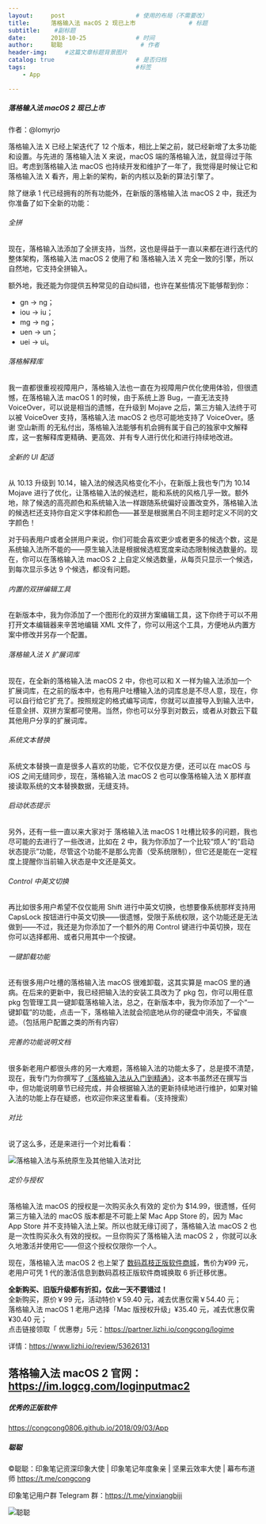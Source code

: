 ```yaml
---
layout:     post                    # 使用的布局（不需要改）
title:      落格输入法 macOS 2 现已上市               # 标题 
subtitle:    #副标题
date:       2018-10-25              # 时间
author:     聪聪                      # 作者
header-img:     #这篇文章标题背景图片
catalog: true                       # 是否归档
tags:                               #标签
    - App

---
```


##### 落格输入法 macOS 2 现已上市

作者：@lomyrjo

落格输入法 X 已经上架迭代了 12 个版本，相比上架之前，就已经新增了太多功能和设置。与先进的 落格输入法 X 来说，macOS 端的落格输入法，就显得过于陈旧。考虑到落格输入法 macOS 也持续开发和维护了一年了，我觉得是时候让它和落格输入法 X 看齐，用上新的架构，新的内核以及新的算法引擎了。

除了继承 1 代已经拥有的所有功能外，在新版的落格输入法 macOS 2 中，我还为你准备了如下全新的功能：

###### 全拼

现在，落格输入法添加了全拼支持，当然，这也是得益于一直以来都在进行迭代的整体架构，落格输入法 macOS 2 使用了和 落格输入法 X 完全一致的引擎，所以自然地，它支持全拼输入。

额外地，我还能为你提供五种常见的自动纠错，也许在某些情况下能够帮到你：

*   gn → ng；
*   iou → iu；
*   mg → ng；
*   uen → un；
*   uei → ui。

###### 落格解释库

我一直都很重视视障用户，落格输入法也一直在为视障用户优化使用体验，但很遗憾，在落格输入法 macOS 1 的时候，由于系统上游 Bug，一直无法支持 VoiceOver，可以说是相当的遗憾，在升级到 Mojave 之后，第三方输入法终于可以被 VoiceOver 支持，落格输入法 macOS 2 也尽可能地支持了 VoiceOver。感谢 空山新雨 的无私付出，落格输入法能够有机会拥有属于自己的独家中文解释库，这一套解释库更精确、更高效、并有专人进行优化和进行持续地改进。

###### 全新的 UI 配适

从 10.13 升级到 10.14，输入法的候选风格变化不小，在新版上我也专门为 10.14 Mojave 进行了优化，让落格输入法的候选栏，能和系统的风格几乎一致。额外地，除了候选的高亮颜色和系统输入法一样跟随系统偏好设置改变外，落格输入法的候选栏还支持你自定义字体和颜色——甚至是根据黑白不同主题时定义不同的文字颜色！

对于码表用户或者全拼用户来说，你们可能会喜欢更少或者更多的候选个数，这是系统输入法所不能的——原生输入法是根据候选框宽度来动态限制候选数量的。现在，你可以在落格输入法 macOS 2 上自定义候选数量，从每页只显示一个候选，到每次显示多达 9 个候选，都没有问题。

###### 内置的双拼编辑工具

在新版本中，我为你添加了一个图形化的双拼方案编辑工具，这下你终于可以不用打开文本编辑器来辛苦地编辑 XML 文件了，你可以用这个工具，方便地从内置方案中修改并另存一个配置。

###### 落格输入法 X 扩展词库

现在，在全新的落格输入法 macOS 2 中，你也可以和 X 一样为输入法添加一个扩展词库，在之前的版本中，也有用户吐槽输入法的词库总是不尽人意，现在，你可以自行给它扩充了。按照规定的格式编写词库，你就可以直接导入到输入法中，任意全拼、双拼方案都可使用。当然，你也可以分享到对数云，或者从对数云下载其他用户分享的扩展词库。

###### 系统文本替换

系统文本替换一直是很多人喜欢的功能，它不仅仅是方便，还可以在 macOS 与 iOS 之间无缝同步，现在，落格输入法 macOS 2 也可以像落格输入法 X 那样直接读取系统的文本替换数据，无缝支持。

###### 启动状态提示

另外，还有一些一直以来大家对于 落格输入法 macOS 1 吐槽比较多的问题，我也尽可能的去进行了一些改进，比如在 2 中，我为你添加了一个比较“烦人”的“启动状态提示”功能，尽管这个功能不是那么完善（受系统限制），但它还是能在一定程度上提醒你当前输入状态是中文还是英文。

###### Control 中英文切换

再比如很多用户希望不仅仅能用 Shift 进行中英文切换，也想要像系统那样支持用 CapsLock 按钮进行中英文切换——很遗憾，受限于系统权限，这个功能还是无法做到——不过，我还是为你添加了一个额外的用 Control 键进行中英切换，现在你可以选择都用、或者只用其中一个按键。 

###### 一键卸载功能

还有很多用户吐槽的落格输入法 macOS 很难卸载，这其实算是 macOS 里的通病。在后来的更新中，我已经把输入法的安装工具改为了 pkg 包，你可以用任意 pkg 包管理工具一键卸载落格输入法，总之，在新版本中，我为你添加了一个“一键卸载”的功能，点击一下，落格输入法就会彻底地从你的硬盘中消失，不留痕迹。（包括用户配置之类的所有内容）

###### 完善的功能说明文档

很多新老用户都很头疼的另一大难题，落格输入法的功能太多了，总是摸不清楚，现在，我专门为你撰写了[《落格输入法从入门到精通》](https://docs.logcg.com)，这本书虽然还在撰写当中，但功能说明章节已经完成，并会根据输入法的更新持续地进行维护，如果对输入法的功能上存在疑惑，也欢迎你来这里看看。（支持搜索）

###### 对比
说了这么多，还是来进行一个对比看看：

![落格输入法与系统原生及其他输入法对比](http://ww1.sinaimg.cn/large/9b84e6acgy1fwjnjewns1j21cu1xqdu5.jpg)

###### 定价与授权

落格输入法 macOS 的授权是一次购买永久有效的 定价为 $14.99，很遗憾，任何第三方输入法的 macOS 版本都是不可能上架 Mac App Store 的，因为 Mac App Store 并不支持输入法上架。所以也就无缘订阅了，落格输入法 macOS 2 也是一次性购买永久有效的授权。一旦你购买了落格输入法 macOS 2 ，你就可以永久地激活并使用它——但这个授权仅限你一个人。

现在，落格输入法 macOS 2 也上架了 [数码荔枝正版软件商城](https://partner.lizhi.io/congcong/logime)，售价为¥99 元，老用户可凭 1 代的激活信息到数码荔枝正版软件商城换取 6 折迁移优惠。

**全新购买、旧版升级都有折扣，仅此一天不要错过！**
<br>全新购买，原价￥99 元，活动特价￥59.40 元，减去优惠仅需￥54.40 元；
<br>落格输入法 macOS 1 老用户选择「Mac 版授权升级」¥35.40 元，减去优惠仅需¥30.40 元；
<br>点击链接领取「 优惠劵」5元：<https://partner.lizhi.io/congcong/logime>

详情：<https://www.lizhi.io/review/53626131>

落格输入法 macOS 2 官网：https://im.logcg.com/loginputmac2
---
##### 优秀的正版软件
<https://congcong0806.github.io/2018/09/03/App>

##### 聪聪
&copy;聪聪：印象笔记资深印象大使 | 印象笔记年度象亲 | 坚果云效率大使 | 幕布布道师 <https://t.me/congcong>

印象笔记用户群 Telegram 群：<https://t.me/yinxiangbiji>

![聪聪](https://i.v2ex.co/9dFf23f7.png)